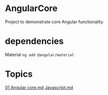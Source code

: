 # AngularCore
Project to demonstrate core Angular functionality

# dependencies
Material
`ng add @angular/material`

# Topics
[01 Angular core.md](01%20Angular%20core.md)
[Javascript.md](Javascript.md)

